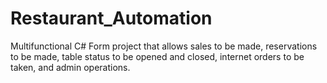 # Restaurant_Automation
Multifunctional C# Form project that allows sales to be made, reservations to be made, table status to be opened and closed, internet orders to be taken, and admin operations.
